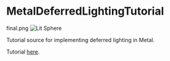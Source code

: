 # MetalDeferredLightingTutorial
final.png
<img src="http://sevanspowell.blog/img/deferred.png" alt="Lit Sphere"></a>

Tutorial source for implementing deferred lighting in Metal.

Tutorial [here](https://github.com/sevanspowell/MetalDeferredLightingTutorial/blob/master/doc/implementing-deferred-shading-in-metal.md).

